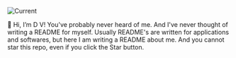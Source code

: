 ![Current](https://user-images.githubusercontent.com/77478658/151652956-17981c6e-1b64-48ba-b34d-53ded39a4a0a.png)

👋 Hi, I’m D V!
You've probably never heard of me. And I've never thought of writing a README for myself. Usually README's are written for applications and softwares, but here I am writing a README about me. And you cannot star this repo, even if you click the Star button.


<!---
DarhkVoyd/DarhkVoyd is a ✨ special ✨ repository because its `README.md` (this file) appears on your GitHub profile.
You can click the Preview link to take a look at your changes.
--->
